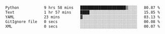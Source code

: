 <!--START_SECTION:waka-->

```txt
Python           9 hrs 58 mins   ████████████████████▒░░░░   80.87 %
Text             1 hr 57 mins    ████░░░░░░░░░░░░░░░░░░░░░   15.85 %
YAML             23 mins         ▓░░░░░░░░░░░░░░░░░░░░░░░░   03.13 %
GitIgnore file   0 secs          ░░░░░░░░░░░░░░░░░░░░░░░░░   00.08 %
XML              0 secs          ░░░░░░░░░░░░░░░░░░░░░░░░░   00.07 %
```

<!--END_SECTION:waka-->
